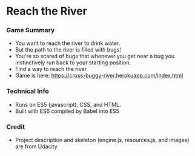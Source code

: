 # Reach the River
### Game Summary
 - You want to reach the river to drink water.
 - But the path to the river is filled with bugs!
 - You're so scared of bugs that whenever you get near a bug you instinctively run back to your starting position.
 - Find a way to reach the river.
 - Game is here: https://cross-buggy-river.herokuapp.com/index.html
### Technical Info
 - Runs on ES5 (javascript), CSS, and HTML.
 - Built with ES6 compiled by Babel into ES5
### Credit
 - Project description and skeleton (engine.js, resources.js, and images) are from Udacity
